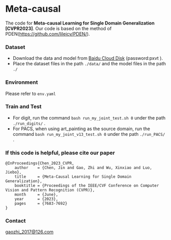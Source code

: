 # Meta-causal

The code for **Meta-causal Learning for Single Domain Generalization [CVPR2023]**. Our code is based on the method of PDEN(https://github.com/lileicv/PDEN/).

### Dataset

- Download the data and model from [Baidu Cloud Disk](https://pan.baidu.com/s/14pdVbNAHWKeC4AE7QqtFmw) (password:pxvt ). 
- Place the dataset files in the path `./data/` and the model files in the path `./`

### Environment

Please refer to `env.yaml`

### Train and Test
- For digit, run the command `bash run_my_joint_test.sh 0` under the path `./run_digits/` .
- For PACS, when using art_painting as the source domain, run the command `bash run_my_joint_v13_test.sh 0` under the path `./run_PACS/` .

### If this code is helpful, please cite our paper

```
@InProceedings{Chen_2023_CVPR,
    author    = {Chen, Jin and Gao, Zhi and Wu, Xinxiao and Luo, Jiebo},
    title     = {Meta-Causal Learning for Single Domain Generalization},
    booktitle = {Proceedings of the IEEE/CVF Conference on Computer Vision and Pattern Recognition (CVPR)},
    month     = {June},
    year      = {2023},
    pages     = {7683-7692}
}
```

### Contact
gaozhi_2017@126.com

